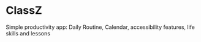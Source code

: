 # ClassZ
Simple productivity app: Daily Routine, Calendar, accessibility features, life skills and lessons

